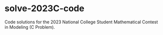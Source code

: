 # solve-2023C-code
Code solutions for the 2023 National College Student Mathematical Contest in Modeling (C Problem).
